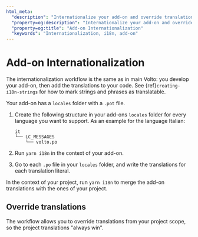 ```yaml
---
html_meta:
  "description": "Internationalize your add-on and override translations"
  "property=og:description": "Internationalize your add-on and override translations"
  "property=og:title": "Add-on Internationalization"
  "keywords": "Internationalization, i18n, add-on"
---
```


# Add-on Internationalization

The internationalization workflow is the same as in main Volto: you develop your add-on, then add the translations to your code.
See {ref}`creating-i18n-strings` for how to mark strings and phrases as translatable.

Your add-on has a `locales` folder with a `.pot` file.

1.  Create the following structure in your add-ons `locales` folder for every language you want to support.
    As an example for the language Italian:

    ```text
    it
    └── LC_MESSAGES
        └── volto.po
    ```

1.  Run `yarn i18n` in the context of your add-on.
1.  Go to each `.po` file in your `locales` folder, and write the translations for each translation literal.

In the context of your project, run `yarn i18n` to merge the add-on translations with the ones of your project.


## Override translations

The workflow allows you to override translations from your project scope, so the project translations "always win".
